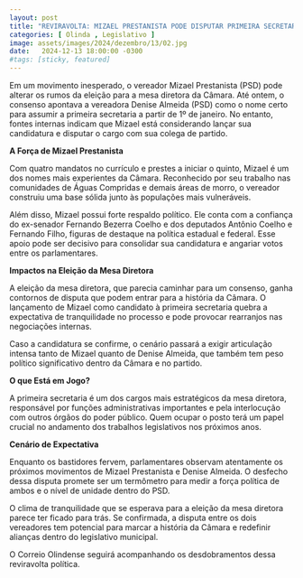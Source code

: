 ```yaml
---
layout: post
title: "REVIRAVOLTA: MIZAEL PRESTANISTA PODE DISPUTAR PRIMEIRA SECRETARIA DA CÂMARA"
categories: [ Olinda , Legislativo ]
image: assets/images/2024/dezembro/13/02.jpg
date:   2024-12-13 18:00:00 -0300
#tags: [sticky, featured]
---
```

Em um movimento inesperado, o vereador Mizael Prestanista (PSD) pode alterar os rumos da eleição para a mesa diretora da Câmara. Até ontem, o consenso apontava a vereadora Denise Almeida (PSD) como o nome certo para assumir a primeira secretaria a partir de 1º de janeiro. No entanto, fontes internas indicam que Mizael está considerando lançar sua candidatura e disputar o cargo com sua colega de partido.

**A Força de Mizael Prestanista**

Com quatro mandatos no currículo e prestes a iniciar o quinto, Mizael é um dos nomes mais experientes da Câmara. Reconhecido por seu trabalho nas comunidades de Águas Compridas e demais áreas de morro, o vereador construiu uma base sólida junto às populações mais vulneráveis.

Além disso, Mizael possui forte respaldo político. Ele conta com a confiança do ex-senador Fernando Bezerra Coelho e dos deputados Antônio Coelho e Fernando Filho, figuras de destaque na política estadual e federal. Esse apoio pode ser decisivo para consolidar sua candidatura e angariar votos entre os parlamentares.

**Impactos na Eleição da Mesa Diretora**

A eleição da mesa diretora, que parecia caminhar para um consenso, ganha contornos de disputa que podem entrar para a história da Câmara. O lançamento de Mizael como candidato à primeira secretaria quebra a expectativa de tranquilidade no processo e pode provocar rearranjos nas negociações internas.

Caso a candidatura se confirme, o cenário passará a exigir articulação intensa tanto de Mizael quanto de Denise Almeida, que também tem peso político significativo dentro da Câmara e no partido.

**O que Está em Jogo?**

A primeira secretaria é um dos cargos mais estratégicos da mesa diretora, responsável por funções administrativas importantes e pela interlocução com outros órgãos do poder público. Quem ocupar o posto terá um papel crucial no andamento dos trabalhos legislativos nos próximos anos.

**Cenário de Expectativa**

Enquanto os bastidores fervem, parlamentares observam atentamente os próximos movimentos de Mizael Prestanista e Denise Almeida. O desfecho dessa disputa promete ser um termômetro para medir a força política de ambos e o nível de unidade dentro do PSD.

O clima de tranquilidade que se esperava para a eleição da mesa diretora parece ter ficado para trás. Se confirmada, a disputa entre os dois vereadores tem potencial para marcar a história da Câmara e redefinir alianças dentro do legislativo municipal.

O Correio Olindense seguirá acompanhando os desdobramentos dessa reviravolta política.